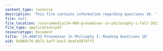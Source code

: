 ```yaml
---
content_type: resource
description: 'This file contains information regarding questions 10. '
file: null
file_location: /coursemedia/24-400-proseminar-in-philosophy-i-fall-2013/8a868c766b715affbac56eafa587b7f2_MIT24_400F13_Questions10.pdf
file_type: application/pdf
resourcetype: Document
title: '24.400F13 Proseminar In Philsophy I: Reading Questions 10'
uid: 8a868c76-6b71-5aff-bac5-6eafa587b7f2
---
```

